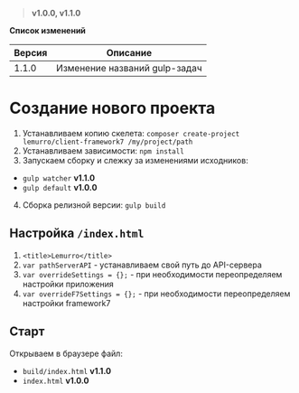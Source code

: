 > **v1.0.0, v1.1.0**

**Список изменений**

Версия | Описание
--- | ---
1.1.0 | Изменение названий gulp-задач

# Создание нового проекта
1. Устанавливаем копию скелета: `composer create-project lemurro/client-framework7 /my/project/path`
2. Устанавливаем зависимости: `npm install`
3. Запускаем сборку и слежку за изменениями исходников:
  - `gulp watcher` **v1.1.0**
  - `gulp default` **v1.0.0**
4. Сборка релизной версии: `gulp build`

## Настройка `/index.html`
1. `<title>Lemurro</title>`
2. `var pathServerAPI` - устанавливаем свой путь до API-сервера
3. `var overrideSettings = {};` - при необходимости переопределяем настройки приложения
4. `var overrideF7Settings = {};` - при необходимости переопределяем настройки framework7

## Старт
Открываем в браузере файл:
  - `build/index.html` **v1.1.0**
  - `index.html` **v1.0.0**